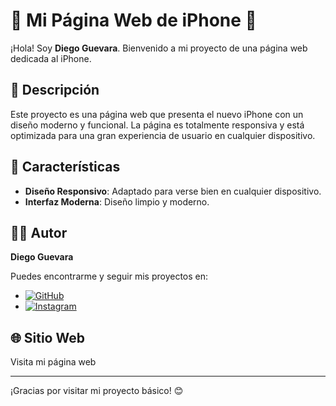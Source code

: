 # 🌟 Mi Página Web de iPhone 🌟

¡Hola! Soy **Diego Guevara**. Bienvenido a mi proyecto de una página web dedicada al iPhone.

## 📜 Descripción

Este proyecto es una página web que presenta el nuevo iPhone con un diseño moderno y funcional. La página es totalmente responsiva y está optimizada para una gran experiencia de usuario en cualquier dispositivo.

## 🔧 Características

- **Diseño Responsivo**: Adaptado para verse bien en cualquier dispositivo.
- **Interfaz Moderna**: Diseño limpio y moderno.

## 👨‍💻 Autor

**Diego Guevara**

Puedes encontrarme y seguir mis proyectos en:

- [![GitHub](https://img.shields.io/badge/GitHub-181717?style=flat&logo=github&logoColor=white)](https://github.com/Diebut/Practicas.JS/tree/main/proyectoLAYOUT2-clase-17)
- [![Instagram](https://img.shields.io/badge/Instagram-E4405F?style=flat&logo=instagram&logoColor=white)](https://instagram.com/tu-usuario-instagram)

## 🌐 Sitio Web

Visita mi página web

---

¡Gracias por visitar mi proyecto básico! 😊